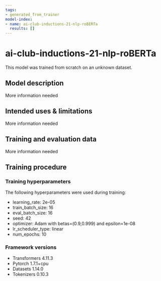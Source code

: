 ```yaml
---
tags:
- generated_from_trainer
model-index:
- name: ai-club-inductions-21-nlp-roBERTa
  results: []
---
```


<!-- This model card has been generated automatically according to the information the Trainer had access to. You
should probably proofread and complete it, then remove this comment. -->

# ai-club-inductions-21-nlp-roBERTa

This model was trained from scratch on an unknown dataset.

## Model description

More information needed

## Intended uses & limitations

More information needed

## Training and evaluation data

More information needed

## Training procedure

### Training hyperparameters

The following hyperparameters were used during training:
- learning_rate: 2e-05
- train_batch_size: 16
- eval_batch_size: 16
- seed: 42
- optimizer: Adam with betas=(0.9,0.999) and epsilon=1e-08
- lr_scheduler_type: linear
- num_epochs: 10

### Framework versions

- Transformers 4.11.3
- Pytorch 1.7.1+cpu
- Datasets 1.14.0
- Tokenizers 0.10.3

